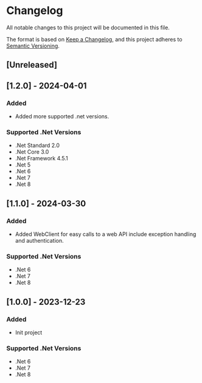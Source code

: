 # Changelog

All notable changes to this project will be documented in this file.

The format is based on [Keep a Changelog](https://keepachangelog.com/en/1.1.0/),
and this project adheres to [Semantic Versioning](https://semver.org/spec/v2.0.0.html).

## [Unreleased]

## [1.2.0] - 2024-04-01
### Added
- Added more supported .net versions.
### Supported .Net Versions
- .Net Standard 2.0
- .Net Core 3.0
- .Net Framework 4.5.1
- .Net 5
- .Net 6
- .Net 7
- .Net 8

## [1.1.0] - 2024-03-30
### Added
- Added WebClient for easy calls to a web API include exception handling and authentication.
### Supported .Net Versions
- .Net 6
- .Net 7
- .Net 8

## [1.0.0] - 2023-12-23
### Added
- Init project
### Supported .Net Versions
- .Net 6
- .Net 7
- .Net 8
